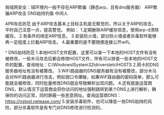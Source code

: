 局域网安全：域环境内一般不存在ARP欺骗（静态arp，且有dns服务器）
ARP欺骗ARP攻击
DNS劫持钓鱼
中间人

APR攻击防范
由于ARP攻击基本上目标主机是无察觉的，所以关于ARP的攻击，平时自己注意一点，提高警觉。
例如：
1.定期删除ARP缓存信息，使用arp-d清除缓存。
2.有条件的绑定ARP信息。
3.安装防火墙，部分防火墙或者杀毒软件能够再一定程度上拦截ARP攻击。
4.最重要的是不要随便连接公开wifi。

^
DNS劫持防范
1.本地HOST文件配置，这里可以查一下本地的HOST文件有没有被修改，一些木马攻击后都会修改HOST文件，所有可以排查一些本地的HOST文件的配置。查询地址：C:IWindowsISystem32IdriversletclHOSTS
2.网卡的DNS服务器地址有没有被篡改。
3.WiFi路由器的DNS服务器有没有被篡改，部分木马会对WiFi路由器进行攻击，例如弱口令爆破，如果WiF路由器的密码简单，那么可能就会被修改，同时批量修改DNS就会导致解析出现问题。
4.还有就是运营商DNS，默认情况下运营商会将你访问的地址强制跳转到某个DNS上进行解析，确保你的访问正常，同时屏蔽一些恶意网址。查询运营商DNS：<https://nstool.netease.com/>
5.安装杀毒软件，也可以降低一些DNS劫持的风险，部分杀毒软件是有专门对DNS修改进行检测的。